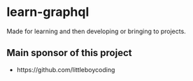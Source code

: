 # learn-graphql
Made for learning and then developing or bringing to projects.

## Main sponsor of this project
<ul>
  <li>https://github.com/littleboycoding</li>
</ul>
